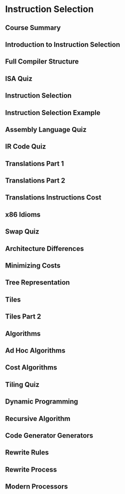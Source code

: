 # Instruction Selection

## Course Summary
## Introduction to Instruction Selection
## Full Compiler Structure
## ISA Quiz
## Instruction Selection
## Instruction Selection Example
## Assembly Language Quiz
## IR Code Quiz
## Translations Part 1
## Translations Part 2
## Translations Instructions Cost
## x86 Idioms
## Swap Quiz
## Architecture Differences
## Minimizing Costs
## Tree Representation
## Tiles
## Tiles Part 2
## Algorithms
## Ad Hoc Algorithms
## Cost Algorithms
## Tiling Quiz
## Dynamic Programming
## Recursive Algorithm
## Code Generator Generators
## Rewrite Rules
## Rewrite Process
## Modern Processors
